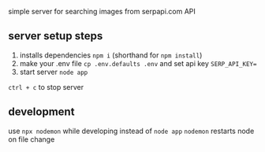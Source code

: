 
simple server for searching images from serpapi.com API

## server setup steps
1. installs dependencies `npm i` (shorthand for `npm install`)
2. make your .env file `cp .env.defaults .env` and set api key `SERP_API_KEY=`
3. start server `node app`

`ctrl + c` to stop server

## development
use `npx nodemon` while developing instead of `node app`
`nodemon` restarts node on file change
